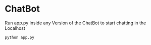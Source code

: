 # ChatBot
Run app.py inside any Version of the ChatBot to start chatting in the Localhost
```
python app.py
```
